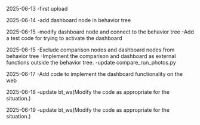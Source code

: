 2025-06-13 -first upload

2025-06-14 -add dashboard node in behavior tree

2025-06-15 -modify dashboard node and connect to the behavior tree -Add a test code for trying to activate the dashboard

2025-06-15 -Exclude comparison nodes and dashboard nodes from behavior tree -Implement the comparison and dashboard as external functions outside the behavior tree. -update compare_run_photos.py

2025-06-17 -Add code to implement the dashboard functionality on the web

2025-06-18 -update bt_ws(Modify the code as appropriate for the situation.)

2025-06-19 -update bt_ws(Modify the code as appropriate for the situation.)
